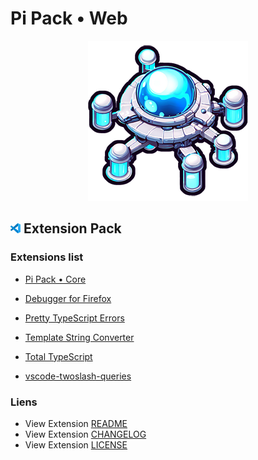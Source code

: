 # Pi Pack • Web

<div align="center"><picture><img src="/extension/icon.png" title="Pi Pack • Web" alt="Pi Pack • Web"></picture></div>

## <picture><img alt="VS Code icon" src="assets/vscode.png"></picture> Extension Pack

### Extensions list

- [Pi Pack • Core](https://marketplace.visualstudio.com/items?itemName=pibcht.pack-core)

- [Debugger for Firefox](https://marketplace.visualstudio.com/items?itemName=firefox-devtools.vscode-firefox-debug)
- [Pretty TypeScript Errors](https://marketplace.visualstudio.com/items?itemName=yoavbls.pretty-ts-errors)
- [Template String Converter](https://marketplace.visualstudio.com/items?itemName=meganrogge.template-string-converter)
- [Total TypeScript](https://marketplace.visualstudio.com/items?itemName=mattpocock.ts-error-translator)
- [vscode-twoslash-queries](https://marketplace.visualstudio.com/items?itemName=orta.vscode-twoslash-queries)

### Liens

- View Extension [README](/extension/README.md)
- View Extension [CHANGELOG](/extension/CHANGELOG.md)
- View Extension [LICENSE](/extension/LICENSE.md)
